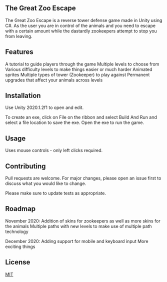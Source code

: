 ## The Great Zoo Escape

The Great Zoo Escape is a reverse tower defense game made in Unity using C#. As the user you are in control of the animals and you need to escape with a certain amount while the dastardly zookeepers attempt to stop you from leaving.

## Features

A tutorial to guide players through the game
Multiple levels to choose from
Various difficulty levels to make things easier or much harder
Animated sprites
Multiple types of tower (Zookeeper) to play against
Permanent upgrades that affect your animals across levels

## Installation

Use Unity 2020.1.2f1 to open and edit.

To create an exe, click on File on the ribbon and select Build And Run and select a file location to save the exe. Open the exe to run the game.

## Usage

Uses mouse controls - only left clicks required.

## Contributing
Pull requests are welcome. For major changes, please open an issue first to discuss what you would like to change.

Please make sure to update tests as appropriate.

## Roadmap

November 2020:
Addition of skins for zookeepers as well as more skins for the animals
Multiple paths with new levels to make use of multiple path technology

December 2020:
Adding support for mobile and keyboard input
More exciting things

## License
[MIT](https://choosealicense.com/licenses/mit/)

